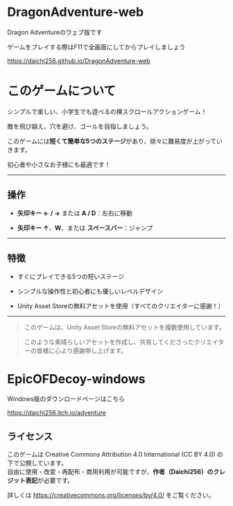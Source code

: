 # DragonAdventure-web
Dragon Adventureのウェブ版です

ゲームをプレイする際はF11で全画面にしてからプレイしましょう

https://daichi256.github.io/DragonAdventure-web

# このゲームについて

シンプルで楽しい、小学生でも遊べるの横スクロールアクションゲーム！

敵を飛び越え、穴を避け、ゴールを目指しましょう。

このゲームには**短くて簡単な5つのステージ**があり、徐々に難易度が上がっていきます。

初心者や小さなお子様にも最適です！

---

## 操作

- **矢印キー ← / →** または **A / D**：左右に移動

- **矢印キー ↑**、**W**、または **スペースバー**：ジャンプ

---

## 特徴

- すぐにプレイできる5つの短いステージ

- シンプルな操作性と初心者にも優しいレベルデザイン

- Unity Asset Storeの無料アセットを使用（すべてのクリエイターに感謝！）

---

> このゲームは、Unity Asset Storeの無料アセットを複数使用しています。

> このような素晴らしいアセットを作成し、共有してくださったクリエイターの皆様に心より感謝申し上げます。

# EpicOFDecoy-windows
Windows版のダウンロードページはこちら

https://daichi256.itch.io/adventure

## ライセンス

このゲームは Creative Commons Attribution 4.0 International (CC BY 4.0) の下で公開しています。  
自由に使用・改変・再配布・商用利用が可能ですが、**作者（Daichi256）のクレジット表記**が必要です。

詳しくは https://creativecommons.org/licenses/by/4.0/ をご覧ください。